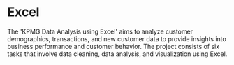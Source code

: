 # Excel
The 'KPMG Data Analysis using Excel' aims to analyze customer demographics, transactions, and new customer data to provide insights into business performance and customer behavior. The project consists of six tasks that involve data cleaning, data analysis, and visualization using Excel.
